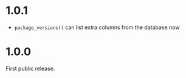 
# 1.0.1

* `package_versions()` can list extra columns from the database now

# 1.0.0

First public release.
